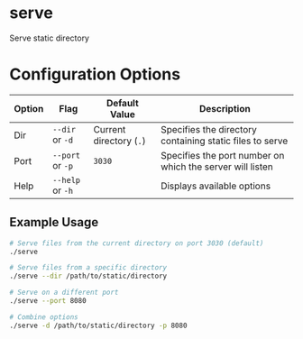 # serve
Serve static directory

# Configuration Options

| Option | Flag             | Default Value           | Description                                               |
|--------|------------------|-------------------------|-----------------------------------------------------------|
| Dir    | `--dir` or `-d`  | Current directory (`.`) | Specifies the directory containing static files to serve  |
| Port   | `--port` or `-p` | `3030`                  | Specifies the port number on which the server will listen |
| Help   | `--help` or `-h` |                         | Displays available options                                |

## Example Usage

```bash
# Serve files from the current directory on port 3030 (default)
./serve

# Serve files from a specific directory
./serve --dir /path/to/static/directory

# Serve on a different port
./serve --port 8080

# Combine options
./serve -d /path/to/static/directory -p 8080
```
